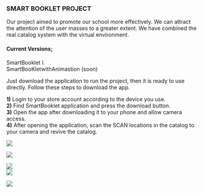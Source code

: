 


### **SMART BOOKLET PROJECT**

Our project aimed to promote our school more effectively. We can attract the attention of the user masses to a greater extent. We have combined the real catalog system with the virtual environment.

#### **Current Versions;**

SmartBooklet I.<br>
SmartBooKletwithAnimastion (soon)<br>

Just download the application to run the project, then it is ready to use directly. Follow these steps to download the app.

**1)** Login to your store account according to the device you use.<br>
**2)** Find SmartBooklet application and press the download button.<br>
**3)** Open the app after downloading it to your phone and allow camera access.<br>
**4)** After opening the application, scan the SCAN locations in the catalog to your camera and revive the catalog.<br>


![](https://user-images.githubusercontent.com/49069817/80519988-800fbe00-8991-11ea-9380-087a73303186.jpeg)<br>


![](https://user-images.githubusercontent.com/49069817/80520181-b77e6a80-8991-11ea-9e81-57ec62159455.jpeg)<br>

![](https://user-images.githubusercontent.com/49069817/80520399-0c21e580-8992-11ea-8c1c-66324f548419.jpeg)<br>
![](https://user-images.githubusercontent.com/49069817/80520844-b3068180-8992-11ea-88ab-9e2fad7fd976.png) <br>

![](https://user-images.githubusercontent.com/49069817/80520716-82bee300-8992-11ea-8378-485fe391ca79.png)<br>





